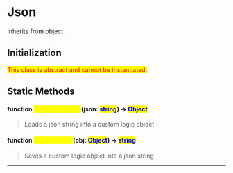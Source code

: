 # Json
Inherits from object
## Initialization
<mark style="color:red;">This class is abstract and cannot be instantiated.</mark>
## Static Methods
#### function <mark style="color:yellow;">LoadFromString</mark>(json: <mark style="color:blue;">string</mark>) → <mark style="color:blue;">Object</mark>
> Loads a json string into a custom logic object

#### function <mark style="color:yellow;">SaveToString</mark>(obj: <mark style="color:blue;">Object</mark>) → <mark style="color:blue;">string</mark>
> Saves a custom logic object into a json string


---

